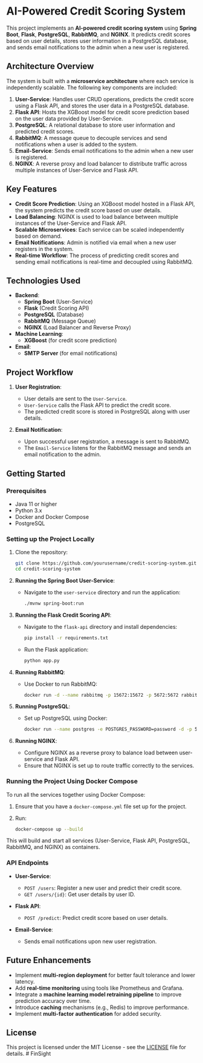 
# AI-Powered Credit Scoring System

This project implements an **AI-powered credit scoring system** using **Spring Boot**, **Flask**, **PostgreSQL**, **RabbitMQ**, and **NGINX**. It predicts credit scores based on user details, stores user information in a PostgreSQL database, and sends email notifications to the admin when a new user is registered.

## Architecture Overview

The system is built with a **microservice architecture** where each service is independently scalable. The following key components are included:

1. **User-Service**: Handles user CRUD operations, predicts the credit score using a Flask API, and stores the user data in a PostgreSQL database.
2. **Flask API**: Hosts the XGBoost model for credit score prediction based on the user data provided by User-Service.
3. **PostgreSQL**: A relational database to store user information and predicted credit scores.
4. **RabbitMQ**: A message queue to decouple services and send notifications when a user is added to the system.
5. **Email-Service**: Sends email notifications to the admin when a new user is registered.
6. **NGINX**: A reverse proxy and load balancer to distribute traffic across multiple instances of User-Service and Flask API.

## Key Features

- **Credit Score Prediction**: Using an XGBoost model hosted in a Flask API, the system predicts the credit score based on user details.
- **Load Balancing**: NGINX is used to load balance between multiple instances of the User-Service and Flask API.
- **Scalable Microservices**: Each service can be scaled independently based on demand.
- **Email Notifications**: Admin is notified via email when a new user registers in the system.
- **Real-time Workflow**: The process of predicting credit scores and sending email notifications is real-time and decoupled using RabbitMQ.

## Technologies Used

- **Backend**: 
  - **Spring Boot** (User-Service)
  - **Flask** (Credit Scoring API)
  - **PostgreSQL** (Database)
  - **RabbitMQ** (Message Queue)
  - **NGINX** (Load Balancer and Reverse Proxy)
- **Machine Learning**:
  - **XGBoost** (for credit score prediction)
- **Email**:
  - **SMTP Server** (for email notifications)

## Project Workflow

1. **User Registration**:
   - User details are sent to the `User-Service`.
   - `User-Service` calls the Flask API to predict the credit score.
   - The predicted credit score is stored in PostgreSQL along with user details.
   
2. **Email Notification**:
   - Upon successful user registration, a message is sent to RabbitMQ.
   - The `Email-Service` listens for the RabbitMQ message and sends an email notification to the admin.

## Getting Started

### Prerequisites

- Java 11 or higher
- Python 3.x
- Docker and Docker Compose
- PostgreSQL

### Setting up the Project Locally

1. Clone the repository:
   ```bash
   git clone https://github.com/yourusername/credit-scoring-system.git
   cd credit-scoring-system
   ```

2. **Running the Spring Boot User-Service**:
   - Navigate to the `user-service` directory and run the application:
     ```bash
     ./mvnw spring-boot:run
     ```

3. **Running the Flask Credit Scoring API**:
   - Navigate to the `flask-api` directory and install dependencies:
     ```bash
     pip install -r requirements.txt
     ```
   - Run the Flask application:
     ```bash
     python app.py
     ```

4. **Running RabbitMQ**:
   - Use Docker to run RabbitMQ:
     ```bash
     docker run -d --name rabbitmq -p 15672:15672 -p 5672:5672 rabbitmq:management
     ```

5. **Running PostgreSQL**:
   - Set up PostgreSQL using Docker:
     ```bash
     docker run --name postgres -e POSTGRES_PASSWORD=password -d -p 5432:5432 postgres
     ```

6. **Running NGINX**:
   - Configure NGINX as a reverse proxy to balance load between user-service and Flask API.
   - Ensure that NGINX is set up to route traffic correctly to the services.

### Running the Project Using Docker Compose

To run all the services together using Docker Compose:

1. Ensure that you have a `docker-compose.yml` file set up for the project.

2. Run:
   ```bash
   docker-compose up --build
   ```

This will build and start all services (User-Service, Flask API, PostgreSQL, RabbitMQ, and NGINX) as containers.

### API Endpoints

- **User-Service**:
  - `POST /users`: Register a new user and predict their credit score.
  - `GET /users/{id}`: Get user details by user ID.
  
- **Flask API**:
  - `POST /predict`: Predict credit score based on user details.

- **Email-Service**:
  - Sends email notifications upon new user registration.

## Future Enhancements

- Implement **multi-region deployment** for better fault tolerance and lower latency.
- Add **real-time monitoring** using tools like Prometheus and Grafana.
- Integrate a **machine learning model retraining pipeline** to improve prediction accuracy over time.
- Introduce **caching** mechanisms (e.g., Redis) to improve performance.
- Implement **multi-factor authentication** for added security.

## License

This project is licensed under the MIT License - see the [LICENSE](LICENSE) file for details.
#   F i n S i g h t  
 